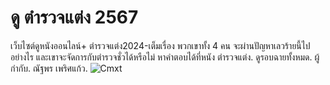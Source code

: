 # ดู ตำรวจแต่ง 2567
เว็บไซต์ดูหนังออนไลน์+ ตำรวจแต่ง2024-เต็มเรื่อง พวกเขาทั้ง 4 คน จะผ่านปัญหาเลวร้ายนี้ไปอย่างไร และเขาจะจัดการกับตำรวจชั่วได้หรือไม่ หาคำตอบได้ที่หนัง ตำรวจแต่ง. ดูรอบฉายทั้งหมด. ผู้กำกับ. ณัฐพร เพริศแก้ว. 
![Cmxt](https://github.com/user-attachments/assets/a00462cf-ed91-45ab-858f-52c59fb20631)


